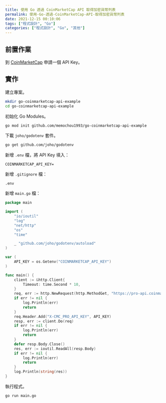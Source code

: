 ```yaml
---
title: 使用 Go 透過 CoinMarketCap API 取得加密貨幣列表
permalink: 使用-Go-透過-CoinMarketCap-API-取得加密貨幣列表
date: 2021-12-15 00:10:06
tags: ["程式設計", "Go"]
categories: ["程式設計", "Go", "其他"]
---
```


## 前置作業

到 [CoinMarketCap](https://coinmarketcap.com/api/) 申請一個 API Key。

## 實作

建立專案。

```BASH
mkdir go-coinmarketcap-api-example
cd go-coinmarketcap-api-example
```

初始化 Go Modules。

```BASH
go mod init github.com/memochou1993/go-coinmarketcap-api-example
```

下載 `joho/godotenv` 套件。

```BASH
go get github.com/joho/godotenv
```

新增 `.env` 檔，將 API Key 填入：

```ENV
COINMARKETCAP_API_KEY=
```

新增 `.gitignore` 檔：

```ENV
.env
```

新增 `main.go` 檔：

```GO
package main

import (
	"io/ioutil"
	"log"
	"net/http"
	"os"
	"time"

	_ "github.com/joho/godotenv/autoload"
)

var (
	API_KEY = os.Getenv("COINMARKETCAP_API_KEY")
)

func main() {
	client := &http.Client{
		Timeout: time.Second * 10,
	}
	req, err := http.NewRequest(http.MethodGet, "https://pro-api.coinmarketcap.com/v1/cryptocurrency/listings/latest", nil)
	if err != nil {
		log.Println(err)
		return
	}
	req.Header.Add("X-CMC_PRO_API_KEY", API_KEY)
	resp, err := client.Do(req)
	if err != nil {
		log.Println(err)
		return
	}
	defer resp.Body.Close()
	res, err := ioutil.ReadAll(resp.Body)
	if err != nil {
		log.Println(err)
		return
	}
	log.Println(string(res))
}
```

執行程式。

```BASH
go run main.go
```
